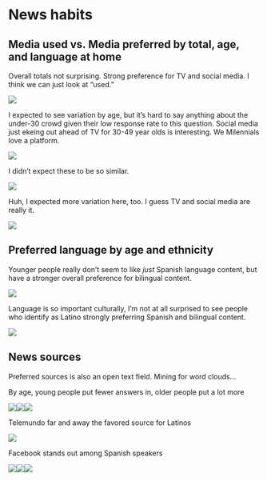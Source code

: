 News habits
================

## Media used vs. Media preferred by total, age, and language at home

Overall totals not surprising. Strong preference for TV and social
media. I think we can just look at “used.”

![](news_habits_files/figure-gfm/modes_used_preferred_total-1.png)<!-- -->

I expected to see variation by age, but it’s hard to say anything about
the under-30 crowd given their low response rate to this question.
Social media just ekeing out ahead of TV for 30-49 year olds is
interesting. We Milennials love a platform.

![](news_habits_files/figure-gfm/modes_age-1.png)<!-- -->

I didn’t expect these to be so similar.

![](news_habits_files/figure-gfm/mode_lang-1.png)<!-- -->

Huh, I expected more variation here, too. I guess TV and social media
are really it.

![](news_habits_files/figure-gfm/mode_place_of_birth-1.png)<!-- -->

## Preferred language by age and ethnicity

Younger people really don’t seem to like *just* Spanish language
content, but have a stronger overall preference for bilingual content.

![](news_habits_files/figure-gfm/lang_pref-1.png)<!-- -->

Language is so important culturally, I’m not at all surprised to see
people who identify as Latino strongly preferring Spanish and bilingual
content.

![](news_habits_files/figure-gfm/pref_ethnicity-1.png)<!-- -->

## News sources

Preferred sources is also an open text field. Mining for word clouds…

By age, young people put fewer answers in, older people put a lot more

![](news_habits_files/figure-gfm/clouds_age-1.png)<!-- -->![](news_habits_files/figure-gfm/clouds_age-2.png)<!-- -->![](news_habits_files/figure-gfm/clouds_age-3.png)<!-- -->

Telemundo far and away the favored source for Latinos

![](news_habits_files/figure-gfm/clouds_ethnicity-1.png)<!-- -->

Facebook stands out among Spanish speakers

![](news_habits_files/figure-gfm/clouds_language-1.png)<!-- -->![](news_habits_files/figure-gfm/clouds_language-2.png)<!-- -->![](news_habits_files/figure-gfm/clouds_language-3.png)<!-- -->
